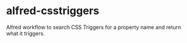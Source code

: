 # alfred-csstriggers
Alfred workflow to search CSS Triggers for a property name and return what it triggers.
